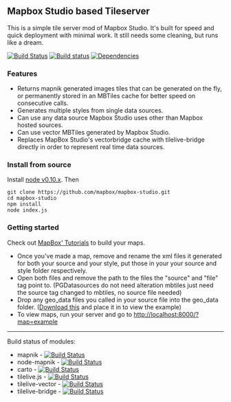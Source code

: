 Mapbox Studio based Tileserver
-------------
This is a simple tile server mod of Mapbox Studio. It's built for speed and quick deployment with minimal work. It still needs some cleaning, but runs like a dream.

[![Build Status](https://secure.travis-ci.org/mapbox/mapbox-studio.svg)](http://travis-ci.org/mapbox/mapbox-studio)
[![Build status](https://ci.appveyor.com/api/projects/status/28kreaivb6nv6ju2?svg=true)](https://ci.appveyor.com/project/Mapbox/mapbox-studio)
[![Dependencies](https://david-dm.org/mapbox/mapbox-studio.svg)](https://david-dm.org/mapbox/mapbox-studio)

### Features

- Returns mapnik generated images tiles that can be generated on the fly, or permanently stored in an MBTiles cache for better speed on consecutive calls.
- Generates multiple styles from single data sources.
- Can use any data source Mapbox Studio uses other than Mapbox hosted sources.
- Can use vector MBTiles generated by Mapbox Studio.
- Replaces MapBox Studio's vectorbridge cache with tilelive-bridge directly in order to represent real time data sources.

### Install from source

Install [node v0.10.x](http://nodejs.org/download/). Then

    git clone https://github.com/mapbox/mapbox-studio.git
    cd mapbox-studio
    npm install
    node index.js


### Getting started

Check out [MapBox' Tutorials](https://www.mapbox.com/guides/style-quickstart/#getting-started) to build your maps.

- Once you've made a map, remove and rename the xml files it generated for both your source and your style, put those in your your source and style folder respectively.
- Open both files and remove the path to the files the "source" and "file" tag point to. (PGDatasources do not need alteration mbtiles just need the source tag changed to mbtiles, no source file needed)
- Drop any geo_data files you called in your source file into the geo_data folder. ([Download this](http://eric.clst.org/wupl/Stuff/gz_2010_us_050_00_20m.json) and place it in to view the example)
- To view maps, run your server and go to [http://localhost:8000/?map=example](http://localhost:8000/?map=example)

------

Build status of modules:

 - mapnik - [![Build Status](https://secure.travis-ci.org/mapnik/mapnik.png?branch=2.3.x)](http://travis-ci.org/mapnik/mapnik)
 - node-mapnik - [![Build Status](https://secure.travis-ci.org/mapnik/node-mapnik.png)](http://travis-ci.org/mapnik/node-mapnik)
 - carto - [![Build Status](https://secure.travis-ci.org/mapbox/carto.png)](http://travis-ci.org/mapbox/carto)
 - tilelive.js - [![Build Status](https://secure.travis-ci.org/mapbox/tilelive.js.png)](http://travis-ci.org/mapbox/tilelive.js)
 - tilelive-vector - [![Build Status](https://secure.travis-ci.org/mapbox/tilelive-vector.png)](http://travis-ci.org/mapbox/tilelive-vector)
 - tilelive-bridge - [![Build Status](https://secure.travis-ci.org/mapbox/tilelive-bridge.png)](http://travis-ci.org/mapbox/tilelive-bridge)

